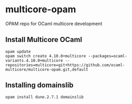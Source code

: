 # multicore-opam
OPAM repo for OCaml multicore development

## Install Multicore OCaml

```
opam update
opam switch create 4.10.0+multicore --packages=ocaml-variants.4.10.0+multicore --repositories=multicore=git+https://github.com/ocaml-multicore/multicore-opam.git,default
```

## Installing domainslib

```
opam install dune.2.7.1 domainslib
```
